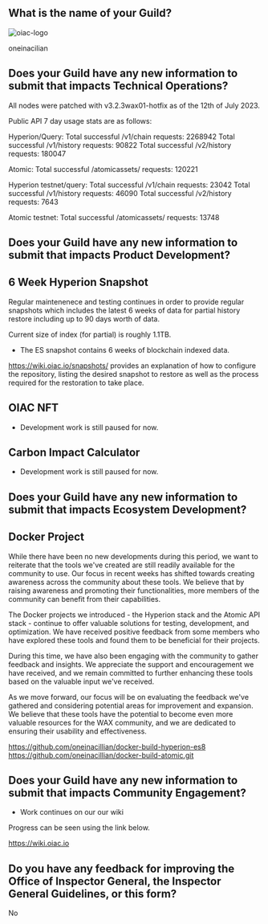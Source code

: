 ## What is the name of your Guild?
![oiac-logo](https://user-images.githubusercontent.com/89456085/136773956-b263025a-424d-4995-b55a-5d835e98632c.png)

oneinacilian

## Does your Guild have any new information to submit that impacts Technical Operations?

All nodes were patched with v3.2.3wax01-hotfix as of the 12th of July 2023.

Public API 7 day usage stats are as follows:

Hyperion/Query:
Total successful /v1/chain requests: 2268942
Total successful /v1/history requests: 90822
Total successful /v2/history requests: 180047

Atomic:
Total successful /atomicassets/ requests: 120221

Hyperion testnet/query:
Total successful /v1/chain requests: 23042
Total successful /v1/history requests: 46090
Total successful /v2/history requests: 7643

Atomic testnet:
Total successful /atomicassets/ requests: 13748

## Does your Guild have any new information to submit that impacts Product Development?

## 6 Week Hyperion Snapshot

Regular maintenenece and testing continues in order to provide regular snapshots which includes the latest 6 weeks of data for partial history restore including up to 90 days worth of data.

Current size of index (for partial) is roughly 1.1TB. 

* The ES snapshot contains 6 weeks of blockchain indexed data. 

 https://wiki.oiac.io/snapshots/ provides an explanation of how to configure the repository, listing the desired snapshot to restore as well as the process required for the restoration to take place.


## OIAC NFT

* Development work is still paused for now. 

## Carbon Impact Calculator

* Development work is still paused for now. 

## Does your Guild have any new information to submit that impacts Ecosystem Development?

## Docker Project

While there have been no new developments during this period, we want to reiterate that the tools we've created are still readily available for the community to use. Our focus in recent weeks has shifted towards creating awareness across the community about these tools. We believe that by raising awareness and promoting their functionalities, more members of the community can benefit from their capabilities.

The Docker projects we introduced - the Hyperion stack and the Atomic API stack - continue to offer valuable solutions for testing, development, and optimization. We have received positive feedback from some members who have explored these tools and found them to be beneficial for their projects.

During this time, we have also been engaging with the community to gather feedback and insights. We appreciate the support and encouragement we have received, and we remain committed to further enhancing these tools based on the valuable input we've received.

As we move forward, our focus will be on evaluating the feedback we've gathered and considering potential areas for improvement and expansion. We believe that these tools have the potential to become even more valuable resources for the WAX community, and we are dedicated to ensuring their usability and effectiveness.

https://github.com/oneinacillian/docker-build-hyperion-es8 
https://github.com/oneinacillian/docker-build-atomic.git

## Does your Guild have any new information to submit that impacts Community Engagement?

* Work continues on our our wiki 

Progress can be seen using the link below. 

https://wiki.oiac.io

## Do you have any feedback for improving the Office of Inspector General, the Inspector General Guidelines, or this form?

No